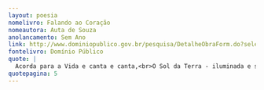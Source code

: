 ```yaml
---
layout: poesia
nomelivro: Falando ao Coração
nomeautora: Auta de Souza
anolancamento: Sem Ano
link: http://www.dominiopublico.gov.br/pesquisa/DetalheObraForm.do?select_action=&co_obra=81771
fontelivro: Domínio Público
quote: |
  Acorda para a Vida e canta e canta,<br>O Sol da Terra - iluminada e santa!<br>Deixa o teu sonho de saudade e dores<br>Dormir no seio trêmulo das flores...<br>E foge e foge pelo Espaço, à toa,<br>Pomba exilada que a seus lares voa!
quotepagina: 5
---
```

